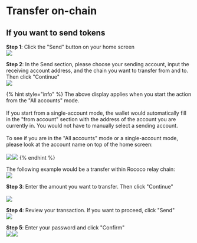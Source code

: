 # Transfer on-chain

## If you want to send tokens

**Step 1**: Click the "Send" button on your home screen \
![](<../../.gitbook/assets/image (64).png>)

**Step 2**: In the Send section, please choose your sending account, input the receiving account address, and the chain you want to transfer from and to. Then click "Continue"\
![](<../../.gitbook/assets/image (125).png>)

{% hint style="info" %}
The above display applies when you start the action from the "All accounts" mode. \
\
If you start from a single-account mode, the wallet would automatically fill in the "from account" section with the address of the account you are currently in. You would not have to manually select a sending account. \
\
To see if you are in the "All accounts" mode or a single-account mode, please look at the account name on top of the home screen:\
\
![](<../../.gitbook/assets/image (75).png>)![](<../../.gitbook/assets/image (139).png>)
{% endhint %}

The following example would be a transfer within Rococo relay chain:\
![](<../../.gitbook/assets/image (78).png>)

**Step 3**: Enter the amount you want to transfer. Then click "Continue"\
\
![](<../../.gitbook/assets/image (142).png>)

**Step 4**: Review your transaction. If you want to proceed, click "Send" \
![](<../../.gitbook/assets/image (71).png>)

**Step 5**: Enter your password and click "Confirm"\
![](<../../.gitbook/assets/image (108).png>)![](<../../.gitbook/assets/image (122).png>)
